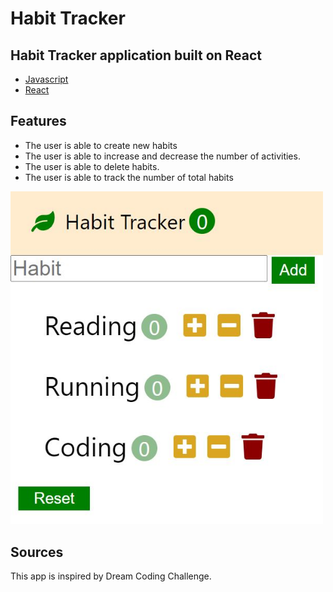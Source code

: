 # Habit Tracker

## Habit Tracker application built on React
* [Javascript](#Javascript)
* [React](#React)

## Features
* The user is able to create new habits
* The user is able to increase and decrease the number of activities.
* The user is able to delete habits.
* The user is able to track the number of total habits

<img src="src/img/haitTracker.JPG" alt="HabitTracker" width="500">

## Sources
This app is inspired by Dream Coding Challenge.

